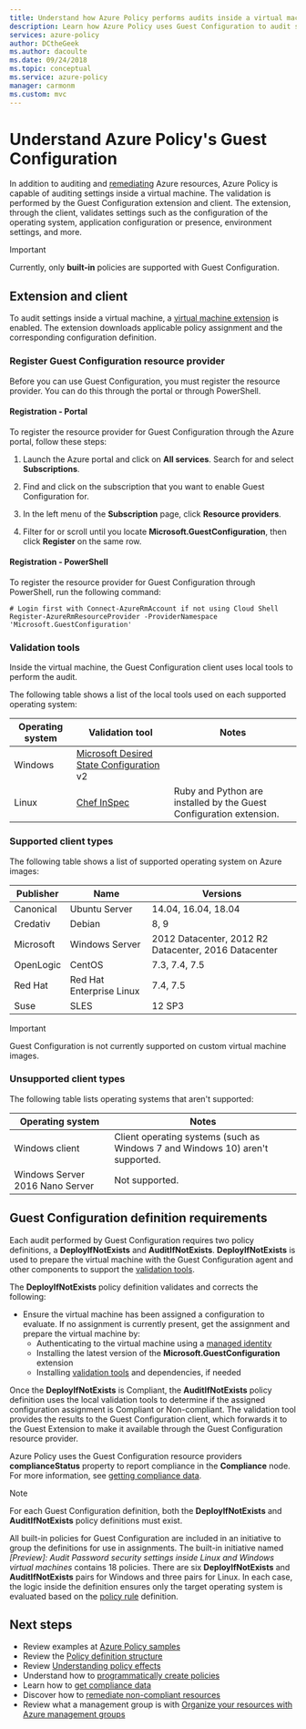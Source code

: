 ```yaml
---
title: Understand how Azure Policy performs audits inside a virtual machine
description: Learn how Azure Policy uses Guest Configuration to audit settings inside an Azure virtual machine. 
services: azure-policy
author: DCtheGeek
ms.author: dacoulte
ms.date: 09/24/2018
ms.topic: conceptual
ms.service: azure-policy
manager: carmonm
ms.custom: mvc
---
```

# Understand Azure Policy's Guest Configuration

In addition to auditing and [remediating](../how-to/remediate-resources.md) Azure resources, Azure
Policy is capable of auditing settings inside a virtual machine. The validation is performed by the
Guest Configuration extension and client. The extension, through the client, validates settings
such as the configuration of the operating system, application configuration or presence,
environment settings, and more.

> [!IMPORTANT]
> Currently, only **built-in** policies are supported with Guest Configuration.

## Extension and client

To audit settings inside a virtual machine, a [virtual machine
extension](../../../virtual-machines/extensions/overview.md) is enabled. The extension downloads
applicable policy assignment and the corresponding configuration definition.

### Register Guest Configuration resource provider

Before you can use Guest Configuration, you must register the resource provider. You can do this
through the portal or through PowerShell.

#### Registration - Portal

To register the resource provider for Guest Configuration through the Azure portal, follow these
steps:

1. Launch the Azure portal and click on **All services**. Search for and select **Subscriptions**.

1. Find and click on the subscription that you want to enable Guest Configuration for.

1. In the left menu of the **Subscription** page, click **Resource providers**.

1. Filter for or scroll until you locate **Microsoft.GuestConfiguration**, then click **Register** on the same row.

#### Registration - PowerShell

To register the resource provider for Guest Configuration through PowerShell, run the following
command:

```azurepowershell-interactive
# Login first with Connect-AzureRmAccount if not using Cloud Shell
Register-AzureRmResourceProvider -ProviderNamespace 'Microsoft.GuestConfiguration'
```

### Validation tools

Inside the virtual machine, the Guest Configuration client uses local tools to perform the audit.

The following table shows a list of the local tools used on each supported operating system:

|Operating system|Validation tool|Notes|
|-|-|-|
|Windows|[Microsoft Desired State Configuration](/powershell/dsc) v2| |
|Linux|[Chef InSpec](https://www.chef.io/inspec/)| Ruby and Python are installed by the Guest Configuration extension. |

### Supported client types

The following table shows a list of supported operating system on Azure images:

|Publisher|Name|Versions|
|-|-|-|
|Canonical|Ubuntu Server|14.04, 16.04, 18.04|
|Credativ|Debian|8, 9|
|Microsoft|Windows Server|2012 Datacenter, 2012 R2 Datacenter, 2016 Datacenter|
|OpenLogic|CentOS|7.3, 7.4, 7.5|
|Red Hat|Red Hat Enterprise Linux|7.4, 7.5|
|Suse|SLES|12 SP3|

> [!IMPORTANT]
> Guest Configuration is not currently supported on custom virtual machine images.

### Unsupported client types

The following table lists operating systems that aren't supported:

|Operating system|Notes|
|-|-|
|Windows client | Client operating systems (such as Windows 7 and Windows 10) aren't supported.
|Windows Server 2016 Nano Server | Not supported.|

## Guest Configuration definition requirements

Each audit performed by Guest Configuration requires two policy definitions, a
**DeployIfNotExists** and **AuditIfNotExists**. **DeployIfNotExists** is used to prepare the
virtual machine with the Guest Configuration agent and other components to support the [validation
tools](#validation-tools).

The **DeployIfNotExists** policy definition validates and corrects the following:

- Ensure the virtual machine has been assigned a configuration to evaluate. If no assignment is currently present, get the assignment and prepare the virtual machine by:
  - Authenticating to the virtual machine using a [managed identity](../../../active-directory/managed-identities-azure-resources/overview.md)
  - Installing the latest version of the **Microsoft.GuestConfiguration** extension
  - Installing [validation tools](#validation-tools) and dependencies, if needed

Once the **DeployIfNotExists** is Compliant, the **AuditIfNotExists** policy definition uses the
local validation tools to determine if the assigned configuration assignment is Compliant or
Non-compliant. The validation tool provides the results to the Guest Configuration client, which
forwards it to the Guest Extension to make it available through the Guest Configuration resource
provider.

Azure Policy uses the Guest Configuration resource providers **complianceStatus** property to
report compliance in the **Compliance** node. For more information, see [getting compliance data](../how-to/getting-compliance-data.md).

> [!NOTE]
> For each Guest Configuration definition, both the **DeployIfNotExists** and **AuditIfNotExists**
> policy definitions must exist.

All built-in policies for Guest Configuration are included in an initiative to group the
definitions for use in assignments. The built-in initiative named *[Preview]: Audit Password
security settings inside Linux and Windows virtual machines* contains 18 policies. There are six
**DeployIfNotExists** and **AuditIfNotExists** pairs for Windows and three pairs for Linux. In each
case, the logic inside the definition ensures only the target operating system is evaluated based
on the [policy rule](definition-structure.md#policy-rule) definition.

## Next steps

- Review examples at [Azure Policy samples](../samples/index.md)
- Review the [Policy definition structure](definition-structure.md)
- Review [Understanding policy effects](effects.md)
- Understand how to [programmatically create policies](../how-to/programmatically-create.md)
- Learn how to [get compliance data](../how-to/getting-compliance-data.md)
- Discover how to [remediate non-compliant resources](../how-to/remediate-resources.md)
- Review what a management group is with [Organize your resources with Azure management groups](../../management-groups/index.md)